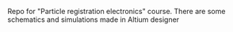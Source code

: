 Repo for "Particle registration electronics" course.
There are some schematics and simulations made in Altium designer

